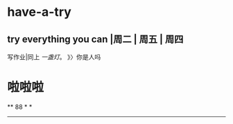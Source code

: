 # have-a-try
try everything you can
|周二 | 周五 | 周四   
-------
写作业|同上 *一盏灯*。   》〉你是人吗
# 啦啦啦



** 88 * *
***

